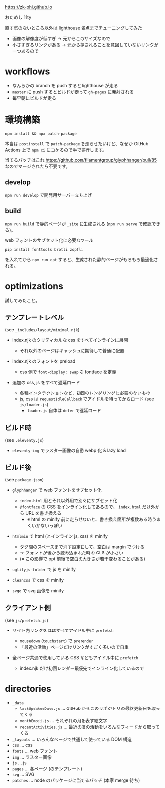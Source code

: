 https://zk-phi.github.io

おためし 11ty

直す気のないところ以外は lighthouse 満点までチューニングしてみた
- 画像の解像度が低すぎ → 元からこのサイズなので
- 小さすぎるリンクがある → 元から押されることを意図していないリンクが一つあるので

# workflows

- なんらかの branch を push すると lighthouse が走る
- `master` に push するとビルドが走って `gh-pages` に発射される
- 毎早朝にビルドが走る

# 環境構築

`npm install && npx patch-package`

本当は `postinstall` で `patch-package` を走らせたいけど、なぜか GitHub Actions 上で `npm ci` にコケるので手で実行します。

当てるパッチはこれ https://github.com/filamentgroup/glyphhanger/pull/85 なのでマージされたら不要です。

## develop

`npm run develop` で開発用サーバー立ち上げ

## build

`npm run build` で静的ページが `_site` に生成される (`npm run serve` で確認できる)。

web フォントのサブセット化に必要なツール

```
pip install fonttools brotli zopfli
```

を入れてから `npm run opt` すると、生成された静的ページがもろもろ最適化される。

# optimizations

試してみたこと。

## テンプレートレベル

(see `_includes/layout/minimal.njk`)

- index.njk のクリティカルな css をすべてインラインに展開
  - それ以外のページはキャッシュに期待して普通に配置

- index.njk のフォントを preload
   - css 側で `font-display: swap` な fontface を定義
   <!-- - 呼び出し (`font-family: ...`) をクラスで囲んでおいて、 js で遅れてトリガー -->
   <!--   - 初回レンダーをブロックしないのを狙っている、数字見るといちおう意味ありそう -->
   <!-- - Font Loading API を使った方が丁寧っぽい https://dev.opera.com/articles/better-font-face/ -->
   <!-- - initial rendering vs FOUT 時間はトレードオフっぽい？ -->
   <!--   - 前者を取ってあえて preload しないでみた (多分いけてない) -->

- 追加の css, js をすべて遅延ロード
   - 各種インタラクションなど、初回のレンダリングに必要のないもの
   - js, css は `requestIdleCallback` でアイドルを待ってからロード (see `js/loader.js`)
     - `loader.js` 自体は `defer` で遅延ロード

## ビルド時

(see `.eleventy.js`)

- `eleventy-img` でラスター画像の自動 webp 化 & lazy load

## ビルド後

(see `package.json`)

- `glyphhanger` で web フォントをサブセット化
   - `index.html` 用とそれ以外用で別々にサブセット化
   - `@fontface` の CSS をインライン化してあるので、 `index.html` だけ外から URL を書き換える
     - ※ html の minify 前に走らせないと、書き換え箇所が複数ある時うまくいかないっぽい

- `htmlmin` で html (とインライン js, css) を minify
   - タグ間のスペースまで消す設定にして、空白は margin でつける
   - → フォントが後から読み込まれた時の CLS が小さい
   - (※ この影響で opt 前後で空白の大きさが若干変わることがある)

- `uglifyjs-folder` で js を minify

- `cleancss` で css を minify

- `svgo` で svg 画像を minify

## クライアント側

(see `js/prefetch.js`)

- サイト内リンクをほぼすべてアイドル中に `prefetch`
  - `mousedown` (`touchstart`) で `prerender`
  - 「最近の活動」ページだけリンクがすごく多いので自重

- 全ページ共通で使用している CSS などもアイドル中に `prefetch`
  - index.njk だけ初回レンダー最優先でインライン化しているので

# directories

- `_data`
  - `lastUpdatedDate.js` ... GitHub からこのリポジトリの最終更新日を取ってくる
  - `monthEmoji.js` ... それぞれの月を表す絵文字
  - `recentActivities.js` ... 最近の僕の活動をいろんなフィードから取ってくる
- `_layouts` ... いろんなページで共通して使っている DOM 構造
- `css` ... css
- `fonts` ... web フォント
- `img` ... ラスター画像
- `js` ... js
- `pages` ... 各ページ (のテンプレート)
- `svg` ... SVG
- `patches` ... node のパッケージに当てるパッチ (本家 merge 待ち)
